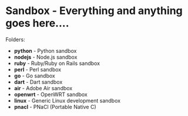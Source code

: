 # Sandbox - Everything and anything goes here....

Folders:
* **python** - Python sandbox
* **nodejs** - Node.js sandbox
* **ruby** - Ruby/Ruby on Rails sandbox
* **perl** - Perl sandbox
* **go** - Go sandbox
* **dart** - Dart sandbox
* **air** - Adobe Air sandbox
* **openwrt** - OpenWRT sandbox
* **linux** - Generic Linux development sandbox
* **pnacl** - PNaCl (Portable Native C)
